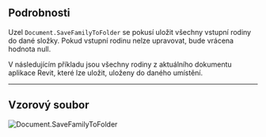 ## Podrobnosti
Uzel `Document.SaveFamilyToFolder` se pokusí uložit všechny vstupní rodiny do dané složky. Pokud vstupní rodinu nelze upravovat, bude vrácena hodnota null.

V následujícím příkladu jsou všechny rodiny z aktuálního dokumentu aplikace Revit, které lze uložit, uloženy do daného umístění.
___
## Vzorový soubor

![Document.SaveFamilyToFolder](./Revit.Application.Document.SaveFamilyToFolder_img.jpg)

